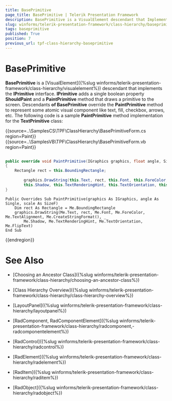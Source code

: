 ```yaml
---
title: BasePrimitive
page_title: BasePrimitive | Telerik Presentation Framework
description: BasePrimitive is a VisualElement descendant that Implements the IPrimitive interface. 
slug: winforms/telerik-presentation-framework/class-hierarchy/baseprimitive
tags: baseprimitive
published: True
position: 7
previous_url: tpf-class-hierarchy-baseprimitive
---
```


# BasePrimitive

__BasePrimitive__ is a [VisualElement]({%slug winforms/telerik-presentation-framework/class-hierarchy/visualelement%}) descendant that implements the __IPrimitive__ interface. __IPrimitive__ adds a single boolean property __ShouldPaint__ and a __PaintPrimitive__ method that draws a primitive to the screen. Descendants __of BasePrimitive__ override the __PaintPrimitive__ method to represent some atomic visual component like text, fill, checkbox, arrows, etc. The following code is a sample __PaintPrimitive__ method implementation for the __TextPrimitive__ class:

{{source=..\SamplesCS\TPF\ClassHierarchy\BasePrimitiveForm.cs region=Paint}} 
{{source=..\SamplesVB\TPF\ClassHierarchy\BasePrimitiveForm.vb region=Paint}} 

````C#
            
public override void PaintPrimitive(IGraphics graphics, float angle, SizeF scale)
{
    Rectangle rect = this.BoundingRectangle;
    
        graphics.DrawString(this.Text, rect, this.Font, this.ForeColor, this.TextAlignment, this.CreateStringFormat(),
        this.Shadow, this.TextRenderingHint, this.TextOrientation, this.FlipText);
}

````
````VB.NET
Public Overrides Sub PaintPrimitive(graphics As IGraphics, angle As Single, scale As SizeF)
    Dim rect As Rectangle = Me.BoundingRectangle
    graphics.DrawString(Me.Text, rect, Me.Font, Me.ForeColor, Me.TextAlignment, Me.CreateStringFormat(), _
        Me.Shadow, Me.TextRenderingHint, Me.TextOrientation, Me.FlipText)
End Sub

````

{{endregion}} 

# See Also
* [Choosing an Ancestor Class]({%slug winforms/telerik-presentation-framework/class-hierarchy/choosing-an-ancestor-class%})

* [Class Hierarchy Overview]({%slug winforms/telerik-presentation-framework/class-hierarchy/class-hierarchy-overview%})

* [LayoutPanel]({%slug winforms/telerik-presentation-framework/class-hierarchy/layoutpanel%})

* [RadComponent, RadComponentElement]({%slug winforms/telerik-presentation-framework/class-hierarchy/radcomponent,-radcomponentelement%})

* [RadControl]({%slug winforms/telerik-presentation-framework/class-hierarchy/radcontrol%})

* [RadElement]({%slug winforms/telerik-presentation-framework/class-hierarchy/radelement%})

* [RadItem]({%slug winforms/telerik-presentation-framework/class-hierarchy/raditem%})

* [RadObject]({%slug winforms/telerik-presentation-framework/class-hierarchy/radobject%})

